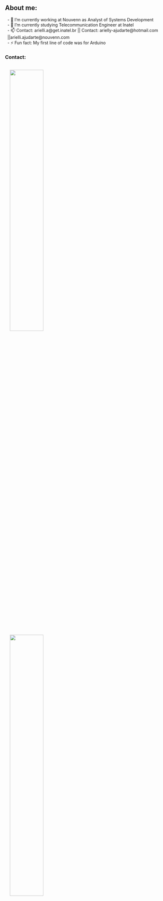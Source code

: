## About me:

<p style="margin:0.5rem; width: 100%; font-size: 100%" > 
  - 🔭 I’m currently working at Nouvenn as Analyst of Systems Development  <br>
  - 🌱 I’m currently studying Telecommunication Engineer at Inatel  <br>
  - 📫 Contact: arielli.a@get.inatel.br || Contact: arielly-ajudarte@hotmail.com ||arielli.ajudarte@nouvenn.com  <br>
  - ⚡ Fun fact: My first line of code was for Arduino <br>
</p>

### Contact:

<p style="margin:0.5rem; width: 100%; font-size: 100%" >

  <a href="https://www.researchgate.net/profile/Arielli-Ajudarte-Conceicao">
  <img style="margin:1rem 0.5rem; height: 47%; float: left;" src="https://img.shields.io/badge/ResearchGate-%20-04ccbc?style=for-the-badge&logo=researchgate">
  </a>

  <a href="https://www.linkedin.com/in/arielli-ajudarte/">
  <img style="margin:1rem 0.5rem; height: 47%;" src="https://img.shields.io/badge/LinkedIn-%20-blue?style=for-the-badge&logo=linkedin">
  </a>

</p>


## Github Stats:

<p float="left">

  <img style="margin:0.5rem; width: 65%; float: left;" src="https://github-readme-stats.vercel.app/api?username=ari-aju&show_icons=true&line_height=27&count_private=true&title_color=ffffff&text_color=c9cacc&icon_color=4AB097&bg_color=1A2B34" alt="ari-aju's GitHub Stats" />

  <img style="margin:0.5rem; width: 29%;" src="https://github-readme-stats.vercel.app/api/top-langs/?username=ari-aju&hide=html,css&count_private=true&title_color=ffffff&text_color=c9cacc&icon_color=4AB197&bg_color=1A2B34&theme=orgs"/>

</p>



</p>
